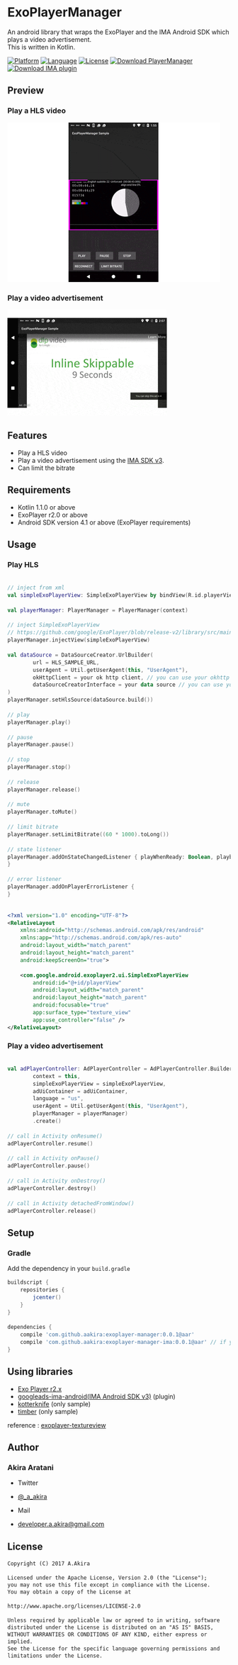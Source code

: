 # ExoPlayerManager

An android library that wraps the ExoPlayer and the IMA Android SDK which plays a video advertisement.  
This is written in Kotlin.

[![Platform](http://img.shields.io/badge/platform-android-brightgreen.svg?style=flat)](http://developer.android.com/index.html)
[![Language](http://img.shields.io/badge/language-kotlin-green.svg?style=flat)](https://kotlinlang.org)
[![License](http://img.shields.io/badge/license-apache2.0-lightgrey.svg?style=flat)](http://www.apache.org/licenses/LICENSE-2.0)
[![Download PlayerManager](https://api.bintray.com/packages/aakira/maven/exoplayer-manager/images/download.svg)](https://bintray.com/aakira/maven/exoplayer-manager/_latestVersion)
[![Download IMA plugin](https://api.bintray.com/packages/aakira/maven/exoplayer-manager-ima/images/download.svg)](https://bintray.com/aakira/maven/exoplayer-manager-ima/_latestVersion)

## Preview

### Play a HLS video

![HLS_SAMPLE][hls_sample]

### Play a video advertisement

![IMA_SAMPLE][ima_sample] 

## Features

* Play a HLS video
* Play a video advertisement using the [IMA SDK v3](https://github.com/googleads/googleads-ima-android).
* Can limit the bitrate

## Requirements

* Kotlin 1.1.0 or above
* ExoPlayer r2.0 or above
* Android SDK version 4.1 or above (ExoPlayer requirements)

## Usage

### Play HLS

```Kotlin

// inject from xml
val simpleExoPlayerView: SimpleExoPlayerView by bindView(R.id.playerView)

val playerManager: PlayerManager = PlayerManager(context) 

// inject SimpleExoPlayerView
// https://github.com/google/ExoPlayer/blob/release-v2/library/src/main/java/com/google/android/exoplayer2/SimpleExoPlayer.java
playerManager.injectView(simpleExoPlayerView)

val dataSource = DataSourceCreator.UrlBuilder(
        url = HLS_SAMPLE_URL,
        userAgent = Util.getUserAgent(this, "UserAgent"),
        okHttpClient = your ok http client, // you can use your okhttp client if you want use it.
        dataSourceCreatorInterface = your data source // you can use your data source if you want use it.
)
playerManager.setHlsSource(dataSource.build())

// play
playerManager.play()

// pause
playerManager.pause()

// stop
playerManager.stop()

// release
playerManager.release()

// mute
playerManager.toMute()

// limit bitrate
playerManager.setLimitBitrate((60 * 1000).toLong())

// state listener
playerManager.addOnStateChangedListener { playWhenReady: Boolean, playbackState: Int ->
}

// error listener
playerManager.addOnPlayerErrorListener {
}

```

```xml

<?xml version="1.0" encoding="UTF-8"?>
<RelativeLayout 
    xmlns:android="http://schemas.android.com/apk/res/android"
    xmlns:app="http://schemas.android.com/apk/res-auto"
    android:layout_width="match_parent"
    android:layout_height="match_parent"
    android:keepScreenOn="true">

    <com.google.android.exoplayer2.ui.SimpleExoPlayerView
        android:id="@+id/playerView"
        android:layout_width="match_parent"
        android:layout_height="match_parent"
        android:focusable="true"
        app:surface_type="texture_view"
        app:use_controller="false" />
</RelativeLayout>
```

### Play a video advertisement

```Kotlin

val adPlayerController: AdPlayerController = AdPlayerController.Builder(
        context = this,
        simpleExoPlayerView = simpleExoPlayerView,
        adUiContainer = adUiContainer,
        language = "us",
        userAgent = Util.getUserAgent(this, "UserAgent"),
        playerManager = playerManager)
        .create()

// call in Activity onResume()
adPlayerController.resume()

// call in Activity onPause()
adPlayerController.pause()

// call in Activity onDestroy()
adPlayerController.destroy()

// call in Activity detachedFromWindow()
adPlayerController.release()

```

## Setup

### Gradle

Add the dependency in your `build.gradle`

```groovy
buildscript {
	repositories {
		jcenter()
	}
}

dependencies {
	compile 'com.github.aakira:exoplayer-manager:0.0.1@aar'
	compile 'com.github.aakira:exoplayer-manager-ima:0.0.1@aar' // if you use an IMA SDK
}
```
## Using libraries

* [Exo Player r2.x](https://github.com/google/ExoPlayer)
* [googleads-ima-android(IMA Android SDK v3)](https://github.com/googleads/googleads-ima-android) (plugin)
* [kotterknife](https://github.com/JakeWharton/kotterknife) (only sample)
* [timber](https://github.com/JakeWharton/timber) (only sample)

reference : [exoplayer-textureview](https://github.com/satorufujiwara/exoplayer-textureview)

## Author

### Akira Aratani

* Twitter
 - [@_a_akira](https://twitter.com/_a_akira)
* Mail
 - developer.a.akira@gmail.com

## License

```
Copyright (C) 2017 A.Akira

Licensed under the Apache License, Version 2.0 (the "License");
you may not use this file except in compliance with the License.
You may obtain a copy of the License at

http://www.apache.org/licenses/LICENSE-2.0

Unless required by applicable law or agreed to in writing, software
distributed under the License is distributed on an "AS IS" BASIS,
WITHOUT WARRANTIES OR CONDITIONS OF ANY KIND, either express or implied.
See the License for the specific language governing permissions and
limitations under the License.
```

[hls_sample]: /art/hls_sample.gif
[ima_Sample]: /art/ima_sample.gif

